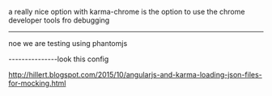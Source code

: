 a really nice option with karma-chrome is the option to use the chrome developer tools fro debugging

---------------------------------


noe we are testing using phantomjs


---------------look this config

http://hillert.blogspot.com/2015/10/angularjs-and-karma-loading-json-files-for-mocking.html


